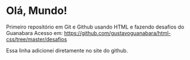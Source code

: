 # Olá, Mundo!
 Primeiro repositório em Git e Github usando HTML e fazendo desafios do Guanabara
 Acesso em: https://github.com/gustavoguanabara/html-css/tree/master/desafios

Essa linha adicionei diretamente no site do github.
